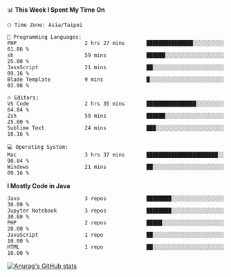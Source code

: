 <!--### Hi there 👋-->

<!--
**treevel/treevel** is a ✨ _special_ ✨ repository because its `README.md` (this file) appears on your GitHub profile.

Here are some ideas to get you started:

- 🔭 I’m currently working on ...
- 🌱 I’m currently learning ...
- 👯 I’m looking to collaborate on ...
- 🤔 I’m looking for help with ...
- 💬 Ask me about ...
- 📫 How to reach me: ...
- 😄 Pronouns: ...
- ⚡ Fun fact: ...
-->

<!--START_SECTION:waka-->
📊 **This Week I Spent My Time On** 

```text
🕑︎ Time Zone: Asia/Taipei

💬 Programming Languages: 
PHP                      2 hrs 27 mins       ███████████████░░░░░░░░░░   61.86 % 
sh                       59 mins             ██████░░░░░░░░░░░░░░░░░░░   25.00 % 
JavaScript               21 mins             ██░░░░░░░░░░░░░░░░░░░░░░░   09.16 % 
Blade Template           9 mins              █░░░░░░░░░░░░░░░░░░░░░░░░   03.98 % 

🔥 Editors: 
VS Code                  2 hrs 35 mins       ████████████████░░░░░░░░░   64.84 % 
Zsh                      59 mins             ██████░░░░░░░░░░░░░░░░░░░   25.00 % 
Sublime Text             24 mins             ███░░░░░░░░░░░░░░░░░░░░░░   10.16 % 

💻 Operating System: 
Mac                      3 hrs 37 mins       ███████████████████████░░   90.84 % 
Windows                  21 mins             ██░░░░░░░░░░░░░░░░░░░░░░░   09.16 % 
```

**I Mostly Code in Java** 

```text
Java                     3 repos             ████████░░░░░░░░░░░░░░░░░   30.00 % 
Jupyter Notebook         3 repos             ████████░░░░░░░░░░░░░░░░░   30.00 % 
PHP                      2 repos             █████░░░░░░░░░░░░░░░░░░░░   20.00 % 
JavaScript               1 repo              ██░░░░░░░░░░░░░░░░░░░░░░░   10.00 % 
HTML                     1 repo              ██░░░░░░░░░░░░░░░░░░░░░░░   10.00 % 
```




<!--END_SECTION:waka-->

<!-- GitHub Stats Card-->
[![Anurag's GitHub stats](https://github-readme-stats.vercel.app/api?username=treevel&show_icons=true&theme=monokai&count_private=true)](https://github.com/anuraghazra/github-readme-stats)
